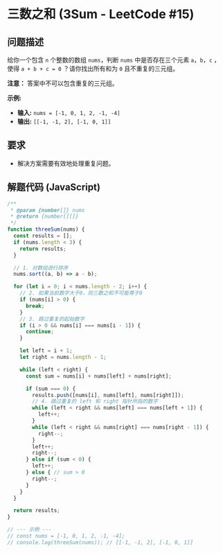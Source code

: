 # 三数之和 (3Sum - LeetCode #15)

## 问题描述

给你一个包含 `n` 个整数的数组 `nums`，判断 `nums` 中是否存在三个元素 `a`，`b`，`c` ，使得 `a + b + c = 0` ？请你找出所有和为 `0` 且不重复的三元组。

**注意：** 答案中不可以包含重复的三元组。

**示例:**

- **输入:** `nums = [-1, 0, 1, 2, -1, -4]`
- **输出:** `[[-1, -1, 2], [-1, 0, 1]]`

## 要求

- 解决方案需要有效地处理重复问题。

## 解题代码 (JavaScript)

```javascript
/**
 * @param {number[]} nums
 * @return {number[][]}
 */
function threeSum(nums) {
  const results = [];
  if (nums.length < 3) {
    return results;
  }

  // 1. 对数组进行排序
  nums.sort((a, b) => a - b);

  for (let i = 0; i < nums.length - 2; i++) {
    // 2. 如果当前数字大于0，则三数之和不可能等于0
    if (nums[i] > 0) {
      break;
    }
    // 3. 跳过重复的起始数字
    if (i > 0 && nums[i] === nums[i - 1]) {
      continue;
    }

    let left = i + 1;
    let right = nums.length - 1;

    while (left < right) {
      const sum = nums[i] + nums[left] + nums[right];

      if (sum === 0) {
        results.push([nums[i], nums[left], nums[right]]);
        // 4. 跳过重复的 left 和 right 指针所指的数字
        while (left < right && nums[left] === nums[left + 1]) {
          left++;
        }
        while (left < right && nums[right] === nums[right - 1]) {
          right--;
        }
        left++;
        right--;
      } else if (sum < 0) {
        left++;
      } else { // sum > 0
        right--;
      }
    }
  }

  return results;
}

// --- 示例 ---
// const nums = [-1, 0, 1, 2, -1, -4];
// console.log(threeSum(nums)); // [[-1, -1, 2], [-1, 0, 1]]
```
